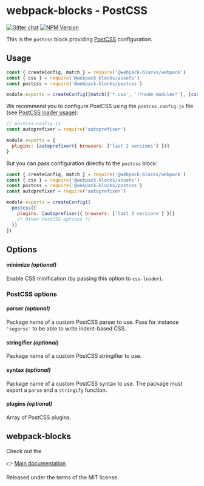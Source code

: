 # webpack-blocks - PostCSS

[![Gitter chat](https://badges.gitter.im/webpack-blocks.svg)](https://gitter.im/webpack-blocks)
[![NPM Version](https://img.shields.io/npm/v/@webpack-blocks/postcss.svg)](https://www.npmjs.com/package/@webpack-blocks/postcss)

This is the `postcss` block providing [PostCSS](http://postcss.org/) configuration.

## Usage

```js
const { createConfig, match } = require('@webpack-blocks/webpack')
const { css } = require('@webpack-blocks/assets')
const postcss = require('@webpack-blocks/postcss')

module.exports = createConfig([match(['*.css', '!*node_modules*'], [css(), postcss()])])
```

We recommend you to configure PostCSS using the `postcss.config.js` file (see
[PostCSS loader usage](https://github.com/postcss/postcss-loader#usage)):

```js
// postcss.config.js
const autoprefixer = require('autoprefixer')

module.exports = {
  plugins: [autoprefixer({ browsers: ['last 2 versions'] })]
}
```

But you can pass configuration directly to the `postcss` block:

```js
const { createConfig, match } = require('@webpack-blocks/webpack')
const { css } = require('@webpack-blocks/assets')
const postcss = require('@webpack-blocks/postcss')
const autoprefixer = require('autoprefixer')

module.exports = createConfig([
  postcss({
    plugins: [autoprefixer({ browsers: ['last 2 versions'] })]
    /* Other PostCSS options */
  })
])
```

## Options

#### minimize _(optional)_

Enable CSS minification (by passing this option to `css-loader`).

### PostCSS options

#### parser _(optional)_

Package name of a custom PostCSS parser to use. Pass for instance `'sugarss'` to be able to write
indent-based CSS.

#### stringifier _(optional)_

Package name of a custom PostCSS stringifier to use.

#### syntax _(optional)_

Package name of a custom PostCSS syntax to use. The package must export a `parse` and a `stringify`
function.

#### plugins _(optional)_

Array of PostCSS plugins.

## webpack-blocks

Check out the

👉 [Main documentation](https://github.com/andywer/webpack-blocks)

Released under the terms of the MIT license.
